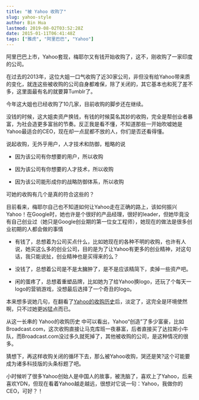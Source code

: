 ```yaml
---
title: "被 Yahoo 收购了"
slug: yahoo-style
author: Bin Hua
lastmod: 2019-08-02T03:52:28Z
date: 2015-01-11T06:41:48Z
tags: ["雅虎", "阿里巴巴", "Yahoo"]
---
```


阿里巴巴上市，Yahoo套现，梅耶尔又有钱开始收购了，这不，刚收购了一家印度的公司。

在过去的2013年，这位大姐一口气收购了近30家公司，非但没有给Yahoo带来质的变化，就连这些被收购的公司自身都难保，除了关闭的，其它基本也和死了差不多，这里面最有名的就要算Tumblr了。

今年这大姐也已经收购了10几家，目前收购的脚步还在继续。

没钱的时候，这大姐卖资产换钱，有钱的时候莫名其妙的收购，完全是帮创业者暴富，为社会造更多富翁的节奏。反正我是看不懂，不知道那些一开始吹嘘她是Yahoo最适合的CEO，现在却一点屁都不放的人，你们是否还看得懂。

说起收购，无外乎用户，人才技术和防御，粗略的说

- 因为该公司有你想要的用户，所以收购

- 因为该公司有你想要的人才技术，所以收购

- 因为该公司能形成你的战略防御体系，所以收购 

可她的收购有几个是真的符合这些的？

目前看来，梅耶尔自己也不知道如何让Yahoo走在正确的路上，该如何振兴Yahoo！在Google时，她也许是个很好的产品经理，很好的leader，但她毕竟没有自己创业过（她只是Google创业期的第一位女工程师），她现在的做法是很多创业初期的人都会做的事情

- 有钱了，总想着为公司买点什么，比如她现在的各种不明的收购，也许有人说，她买这么多的创业公司，目的是为了让Yahoo有更多的创业精神，对这句话，我只能说扯，创业精神也是买得来的么？

- 没钱了，总想着公司是不是太臃肿了，是不是应该精简下，卖掉一些资产吧。

- 闲的蛋疼了，总想着重塑品牌，比如她为了给Yahoo换logo，还玩了个每天一logo的营销游戏，没想最后选择了一个奇丑的logo。 

本来想多说她几句，在翻看了[Yahoo的收购历史](http://en.wikipedia.org/wiki/List_of_mergers_and_acquisitions_by_Yahoo!)后，淡定了，这完全是环境使然啊，只不过她更凶猛点而已。

从这一长串的 Yahoo的收购历史 中可以看出，Yahoo“创造”了多少富豪，比如Broadcast.com，这次收购直接让马克库班一夜暴富，后者直接买了达拉斯小牛队，而Broadcast.com没过多久就死掉了，其他被收购的公司，是这种情况的很多。

猜想下，再这样收购关闭的循环下去，那么被Yahoo收购，哭还是笑?这个可能要成为诸多科技版的头条标题了吧。

小时候听了很多Yahoo创始人是中国人的故事，被洗脑了，喜欢上了Yahoo，后来喜欢YDN，但现在看着Yahoo越走越远，很想对它说一句：Yahoo，我做你的CEO，可好？！
